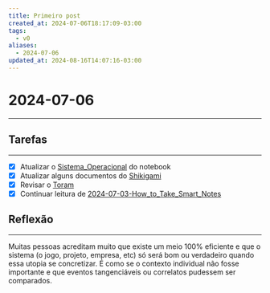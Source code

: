 ```yaml
---
title: Primeiro post
created_at: 2024-07-06T18:17:09-03:00
tags:
  - v0
aliases:
  - 2024-07-06
updated_at: 2024-08-16T14:07:16-03:00
---
```

# 2024-07-06
----
## Tarefas
---
 - [X] Atualizar o [Sistema_Operacional](../../../api/sementes/2024/07/07/Sistema_Operacional.md) do notebook
 - [x] Atualizar alguns documentos do [Shikigami](../../../api/sementes/2024/07/07/Shikigami.md)
 - [x] Revisar o [Toram](_draft/2024/07/2024-07-06-Toram.md)
 - [x] Continuar leitura de [2024-07-03-How_to_Take_Smart_Notes](_draft/2024/07/2024-07-03-How_to_Take_Smart_Notes.md)

##  Reflexão
---
Muitas pessoas acreditam muito que existe um meio 100% eficiente e que o sistema (o jogo, projeto, empresa, etc) só será bom ou verdadeiro quando essa utopia se concretizar. É como se o contexto individual não fosse importante e que eventos tangenciáveis ou correlatos pudessem ser comparados.